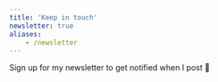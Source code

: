 ```yaml
---
title: 'Keep in touch'
newsletter: true
aliases:
    - /newsletter
---
```

Sign up for my newsletter to get notified when I post 🤩


